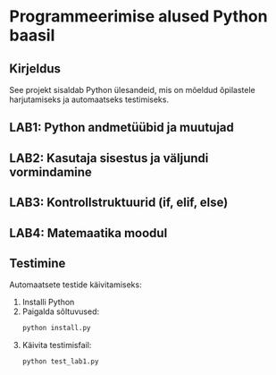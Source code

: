 # Programmeerimise alused Python baasil

## Kirjeldus
See projekt sisaldab Python ülesandeid, mis on mõeldud õpilastele harjutamiseks ja automaatseks testimiseks.

## LAB1: Python andmetüübid ja muutujad
## LAB2: Kasutaja sisestus ja väljundi vormindamine
## LAB3: Kontrollstruktuurid (if, elif, else)
## LAB4: Matemaatika moodul

## Testimine
Automaatsete testide käivitamiseks:
1. Installi Python
2. Paigalda sõltuvused:
   ``` bash
   python install.py
3. Käivita testimisfail:
   ```bash
   python test_lab1.py
